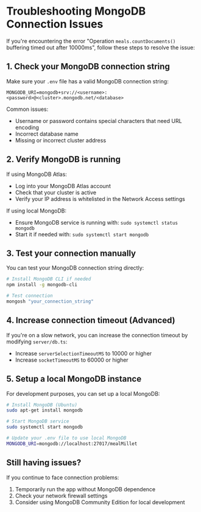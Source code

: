 # Troubleshooting MongoDB Connection Issues

If you're encountering the error "Operation `meals.countDocuments()` buffering timed out after 10000ms", follow these steps to resolve the issue:

## 1. Check your MongoDB connection string

Make sure your `.env` file has a valid MongoDB connection string:

```
MONGODB_URI=mongodb+srv://<username>:<password>@<cluster>.mongodb.net/<database>
```

Common issues:
- Username or password contains special characters that need URL encoding
- Incorrect database name
- Missing or incorrect cluster address

## 2. Verify MongoDB is running

If using MongoDB Atlas:
- Log into your MongoDB Atlas account
- Check that your cluster is active
- Verify your IP address is whitelisted in the Network Access settings

If using local MongoDB:
- Ensure MongoDB service is running with: `sudo systemctl status mongodb`
- Start it if needed with: `sudo systemctl start mongodb`

## 3. Test your connection manually

You can test your MongoDB connection string directly:

```bash
# Install MongoDB CLI if needed
npm install -g mongodb-cli

# Test connection
mongosh "your_connection_string"
```

## 4. Increase connection timeout (Advanced)

If you're on a slow network, you can increase the connection timeout by modifying `server/db.ts`:
- Increase `serverSelectionTimeoutMS` to 10000 or higher
- Increase `socketTimeoutMS` to 60000 or higher

## 5. Setup a local MongoDB instance

For development purposes, you can set up a local MongoDB:

```bash
# Install MongoDB (Ubuntu)
sudo apt-get install mongodb

# Start MongoDB service
sudo systemctl start mongodb

# Update your .env file to use local MongoDB
MONGODB_URI=mongodb://localhost:27017/mealMillet
```

## Still having issues?

If you continue to face connection problems:
1. Temporarily run the app without MongoDB dependence
2. Check your network firewall settings
3. Consider using MongoDB Community Edition for local development